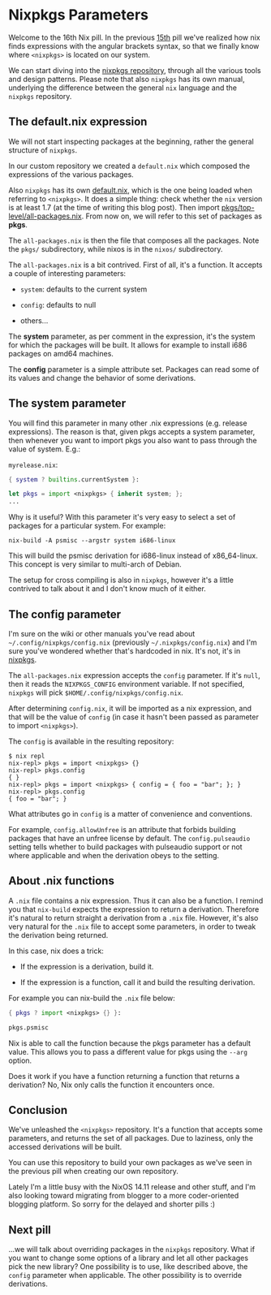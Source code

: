 # Nixpkgs Parameters

Welcome to the 16th Nix pill. In the previous [15th](15-nix-search-paths.md) pill we've realized how nix finds expressions with the angular brackets syntax, so that we finally know where `<nixpkgs>` is located on our system.

We can start diving into the [nixpkgs repository](https://github.com/NixOS/nixpkgs), through all the various tools and design patterns. Please note that also `nixpkgs` has its own manual, underlying the difference between the general `nix` language and the `nixpkgs` repository.

## The default.nix expression

We will not start inspecting packages at the beginning, rather the general structure of `nixpkgs`.

In our custom repository we created a `default.nix` which composed the expressions of the various packages.

Also `nixpkgs` has its own [default.nix](https://github.com/NixOS/nixpkgs/blob/master/default.nix), which is the one being loaded when referring to `<nixpkgs>`. It does a simple thing: check whether the `nix` version is at least 1.7 (at the time of writing this blog post). Then import [pkgs/top-level/all-packages.nix](https://github.com/NixOS/nixpkgs/blob/master/pkgs/top-level/all-packages.nix). From now on, we will refer to this set of packages as **pkgs**.

The `all-packages.nix` is then the file that composes all the packages. Note the `pkgs/` subdirectory, while nixos is in the `nixos/` subdirectory.

The `all-packages.nix` is a bit contrived. First of all, it's a function. It accepts a couple of interesting parameters:

- `system`: defaults to the current system

- `config`: defaults to null

- others...

The **system** parameter, as per comment in the expression, it's the system for which the packages will be built. It allows for example to install i686 packages on amd64 machines.

The **config** parameter is a simple attribute set. Packages can read some of its values and change the behavior of some derivations.

## The system parameter

You will find this parameter in many other .nix expressions (e.g. release expressions). The reason is that, given pkgs accepts a system parameter, then whenever you want to import pkgs you also want to pass through the value of system. E.g.:

`myrelease.nix`:

```nix
{ system ? builtins.currentSystem }:

let pkgs = import <nixpkgs> { inherit system; };
...
```

Why is it useful? With this parameter it's very easy to select a set of packages for a particular system. For example:

```console
nix-build -A psmisc --argstr system i686-linux
```

This will build the psmisc derivation for i686-linux instead of x86_64-linux. This concept is very similar to multi-arch of Debian.

The setup for cross compiling is also in `nixpkgs`, however it's a little contrived to talk about it and I don't know much of it either.

## The config parameter

I'm sure on the wiki or other manuals you've read about `~/.config/nixpkgs/config.nix` (previously `~/.nixpkgs/config.nix`) and I'm sure you've wondered whether that's hardcoded in nix. It's not, it's in [nixpkgs](https://github.com/NixOS/nixpkgs/blob/32c523914fdb8bf9cc7912b1eba023a8daaae2e8/pkgs/top-level/impure.nix#L28).

The `all-packages.nix` expression accepts the `config` parameter. If it's `null`, then it reads the `NIXPKGS_CONFIG` environment variable. If not specified, `nixpkgs` will pick `$HOME/.config/nixpkgs/config.nix`.

After determining `config.nix`, it will be imported as a nix expression, and that will be the value of `config` (in case it hasn't been passed as parameter to import `<nixpkgs>`).

The `config` is available in the resulting repository:

```console
$ nix repl
nix-repl> pkgs = import <nixpkgs> {}
nix-repl> pkgs.config
{ }
nix-repl> pkgs = import <nixpkgs> { config = { foo = "bar"; }; }
nix-repl> pkgs.config
{ foo = "bar"; }
```

What attributes go in `config` is a matter of convenience and conventions.

For example, `config.allowUnfree` is an attribute that forbids building packages that have an unfree license by default. The `config.pulseaudio` setting tells whether to build packages with pulseaudio support or not where applicable and when the derivation obeys to the setting.

## About .nix functions

A `.nix` file contains a nix expression. Thus it can also be a function. I remind you that `nix-build` expects the expression to return a derivation. Therefore it's natural to return straight a derivation from a `.nix` file. However, it's also very natural for the `.nix` file to accept some parameters, in order to tweak the derivation being returned.

In this case, nix does a trick:

- If the expression is a derivation, build it.

- If the expression is a function, call it and build the resulting derivation.

For example you can nix-build the `.nix` file below:

```nix
{ pkgs ? import <nixpkgs> {} }:

pkgs.psmisc
```

Nix is able to call the function because the pkgs parameter has a default value. This allows you to pass a different value for pkgs using the `--arg` option.

Does it work if you have a function returning a function that returns a derivation? No, Nix only calls the function it encounters once.

## Conclusion

We've unleashed the `<nixpkgs>` repository. It's a function that accepts some parameters, and returns the set of all packages. Due to laziness, only the accessed derivations will be built.

You can use this repository to build your own packages as we've seen in the previous pill when creating our own repository.

Lately I'm a little busy with the NixOS 14.11 release and other stuff, and I'm also looking toward migrating from blogger to a more coder-oriented blogging platform. So sorry for the delayed and shorter pills :)

## Next pill

...we will talk about overriding packages in the `nixpkgs` repository. What if you want to change some options of a library and let all other packages pick the new library? One possibility is to use, like described above, the `config` parameter when applicable. The other possibility is to override derivations.
